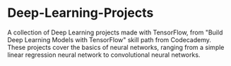 # Deep-Learning-Projects
A collection of Deep Learning projects made with TensorFlow, from "Build Deep Learning Models with TensorFlow" skill path from Codecademy. These projects cover the basics of neural networks, ranging from a simple linear regression neural network to convolutional neural networks.
